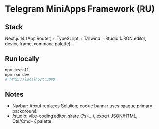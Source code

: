 # Telegram MiniApps Framework (RU)

## Stack
Next.js 14 (App Router) + TypeScript + Tailwind + Studio (JSON editor, device frame, command palette).

## Run locally
```bash
npm install
npm run dev
# http://localhost:3000
```

## Notes
- Navbar: About replaces Solution; cookie banner uses opaque primary background.
- /studio: vibe-coding editor, share (?s=...), export JSON/HTML, Ctrl/Cmd+K palette.
